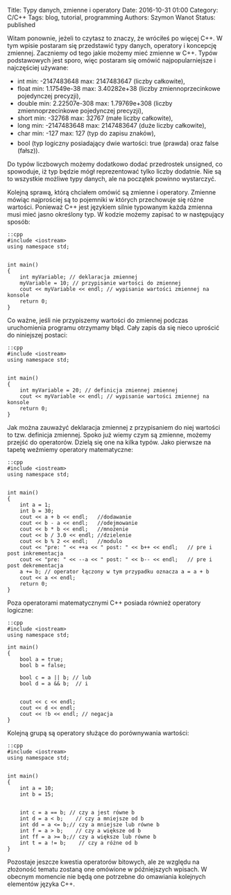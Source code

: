 Title: Typy danych, zmienne i operatory
Date: 2016-10-31 01:00
Category: C/C++
Tags: blog, tutorial, programming
Authors: Szymon Wanot
Status: published

Witam ponownie, jeżeli to czytasz to znaczy, że wróciłeś po więcej C++. W tym wpisie postaram się przedstawić typy danych, operatory i koncepcję zmiennej. Zaczniemy od tego jakie możemy mieć zmienne w C++. 
Typów podstawowych jest sporo, więc postaram się omówić najpopularniejsze i najczęściej używane:

- int min: -2147483648 max: 2147483647 (liczby całkowite),
- float min: 1.17549e-38 max: 3.40282e+38 (liczby zmiennoprzecinkowe pojedynczej precyzji),
- double min: 2.22507e-308 max: 1.79769e+308 (liczby zmiennoprzecinkowe pojedynczej precyzji),
- short min: -32768 max: 32767 (małe liczby całkowite),
- long min: -2147483648 max: 2147483647 (duże liczby całkowite),
- char min: -127 max: 127 (typ do zapisu znaków),
- bool (typ logiczny posiadający dwie wartości: true (prawda) oraz false (fałsz)).

Do typów liczbowych możemy dodatkowo dodać przedrostek unsigned, co spowoduje, iż typ będzie mógł reprezentować tylko liczby dodatnie. Nie są to wszystkie możliwe typy danych, ale na początek powinno wystarczyć. 

Kolejną sprawą, którą chciałem omówić są zmienne i operatory. Zmienne mówiąc najprościej są to pojemniki w których przechowuje się różne wartości. Ponieważ C++ jest językiem silnie typowanym każda zmienna musi mieć jasno określony typ. W kodzie możemy zapisać to w następujący sposób:

    ::cpp
    #include <iostream>
    using namespace std;


    int main()
    {
        int myVariable; // deklaracja zmiennej
        myVariable = 10; // przypisanie wartości do zmiennej
        cout << myVariable << endl; // wypisanie wartości zmiennej na konsole
        return 0;
    }


Co ważne, jeśli nie przypiszemy wartości do zmiennej podczas uruchomienia programu otrzymamy błąd. Cały zapis da się nieco uprościć do niniejszej postaci:

    ::cpp
    #include <iostream>
    using namespace std;


    int main()
    {
        int myVariable = 20; // definicja zmiennej zmiennej
        cout << myVariable << endl; // wypisanie wartości zmiennej na konsole
        return 0;
    }


Jak można zauważyć deklaracja zmiennej z przypisaniem do niej wartości to tzw. definicja zmiennej. Spoko już wiemy czym są zmienne, możemy przejść do operatorów. Dzielą się one na kilka typów. Jako pierwsze na tapetę weźmiemy operatory matematyczne:

    ::cpp
    #include <iostream>
    using namespace std;


    int main()
    {
        int a = 1;
        int b = 30;
        cout << a + b << endl;   //dodawanie
        cout << b - a << endl;   //odejmowanie
        cout << b * b << endl;   //mnożenie
        cout << b / 3.0 << endl; //dzielenie
        cout << b % 2 << endl;   //modulo
        cout << "pre: " << ++a << " post: " << b++ << endl;   // pre i post inkrementacja
        cout << "pre: " << --a << " post: " << b-- << endl;   // pre i post dekrementacja
        a += b; // operator łączony w tym przypadku oznacza a = a + b
        cout << a << endl;  
        return 0;
    }

Poza operatorami matematycznymi C++ posiada również operatory logiczne:

    ::cpp
    #include <iostream>
    using namespace std;

    int main()
    {
        bool a = true;
        bool b = false;
        
        bool c = a || b; // lub
        bool d = a && b;  // i


        cout << c << endl;
        cout << d << endl;
        cout << !b << endl; // negacja
    }

Kolejną grupą są operatory służące do porównywania wartości:

    ::cpp
    #include <iostream>
    using namespace std;


    int main()
    {
        int a = 10;
        int b = 15;


        int c = a == b; // czy a jest równe b
        int d = a < b;    // czy a mniejsze od b
        int dd = a <= b;// czy a mniejsze lub równe b
        int f = a > b;    // czy a większe od b
        int ff = a >= b;// czy a większe lub równe b
        int t = a != b;    // czy a różne od b
    }

Pozostaje jeszcze kwestia operatorów bitowych, ale ze względu na złożoność tematu zostaną one omówione w późniejszych wpisach. W obecnym momencie nie będą one potrzebne do omawiania kolejnych elementów języka C++.

